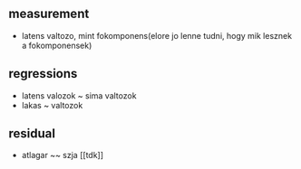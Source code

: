 ## measurement
- latens valtozo, mint fokomponens(elore jo lenne tudni, hogy mik lesznek a fokomponensek)
## regressions
- latens valozok ~ sima valtozok
- lakas ~ valtozok
## residual
- atlagar ~~ szja
[[tdk]]